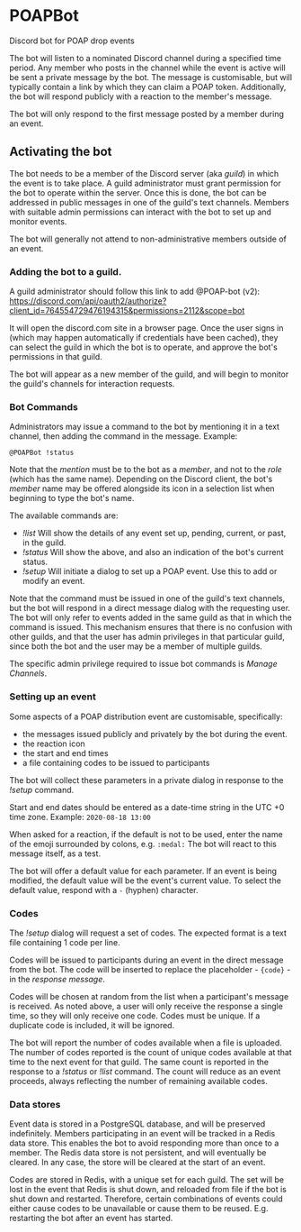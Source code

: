 # POAPBot
Discord bot for POAP drop events

The bot will listen to a nominated Discord channel during a specified time period. Any member who posts in the channel while the event is active will be sent a private message by the bot. The message is customisable, but will typically contain a link
by which they can claim a POAP token. Additionally, the bot will respond publicly with a reaction to the member's message. 

The bot will only respond to the first message posted by a member during an event.

## Activating the bot
The bot needs to be a member of the Discord server (aka _guild_) in which the event is to take place. A guild administrator must grant permission for the bot to operate within the server. Once this is done, the bot can be addressed in public messages in one of the guild's text channels. Members with suitable admin permissions can interact with the bot to set up and monitor events. 

The bot will generally not attend to non-administrative members outside of an event. 

### Adding the bot to a guild.

A guild administrator should follow this link to add @POAP-bot (v2):
https://discord.com/api/oauth2/authorize?client_id=764554729476194315&permissions=2112&scope=bot

It will open the discord.com site in a browser page. Once the user signs in (which may happen automatically if credentials have been cached), they can select the guild in which the bot is to operate, and approve the bot's permissions in that guild. 

The bot will appear as a new member of the guild, and will begin to monitor the guild's channels for interaction requests.

### Bot Commands
Administrators may issue a command to the bot by mentioning it in a text channel, then adding the command in the message. Example:

`@POAPBot !status`

Note that the _mention_ must be to the bot as a _member_, and not to the _role_ (which has the same name). Depending on the Discord client, the bot's _member_ name may be offered alongside its icon in a selection list when beginning to type the bot's name.

The available commands are:
- *!list* Will show the details of any event set up, pending, current, or past, in the guild.
- *!status* Will show the above, and also an indication of the bot's current status.
- *!setup* Will initiate a dialog to set up a POAP event. Use this to add or modify an event.

Note that the command must be issued in one of the guild's text channels, but the bot will respond in a direct message dialog with the requesting user. The bot will only refer to events added in the same guild as that in which the command is issued. This mechanism ensures that there is no confusion with other guilds, and that the user has admin privileges in that particular guild, since both the bot and the user may be a member of multiple guilds. 

The specific admin privilege required to issue bot commands is _Manage Channels_.

### Setting up an event
Some aspects of a POAP distribution event are customisable, specifically:
- the messages issued publicly and privately by the bot during the event.
- the reaction icon
- the start and end times
- a file containing codes to be issued to participants

The bot will collect these parameters in a private dialog in response to the *!setup* command.

Start and end dates should be entered as a date-time string in the UTC +0 time zone. Example:
`2020-08-18 13:00`

When asked for a reaction, if the default is not to be used, enter the name of the emoji surrounded by colons, e.g. `:medal:` The bot will react to this message itself, as a test.

The bot will offer a default value for each parameter. If an event is being modified, the default value will be the event's current value. To select the default value, respond with a `-` (hyphen) character.

### Codes
The *!setup* dialog will request a set of codes. The expected format is a text file containing 1 code per line. 

Codes will be issued to participants during an event in the direct message from the bot. The code will be inserted to replace the placeholder - `{code}` - in the _response message_. 

Codes will be chosen at random from the list when a participant's message is received. As noted above, a user will only receive the response a single time, so they will only receive one code. Codes must be unique. If a duplicate code is included, it will be ignored. 

The bot will report the number of codes available when a file is uploaded. The number of codes reported is the count of unique codes available at that time to the next event for that guild. The same count is reported in the response to a *!status* or *!list* command. The count will reduce as an event proceeds, always reflecting the number of remaining available codes. 

### Data stores
Event data is stored in a PostgreSQL database, and will be preserved indefinitely. Members participating in an event will be tracked in a Redis data store. This enables the bot to avoid responding more than once to a member. The Redis data store is not persistent, and will eventually be cleared. In any case, the store will be cleared at the start of an event. 

Codes are stored in Redis, with a unique set for each guild. The set will be lost in the event that Redis is shut down, and reloaded from file if the bot is shut down and restarted. Therefore, certain combinations of events could either cause codes to be unavailable or cause them to be reused. E.g. restarting the bot after an event has started.
